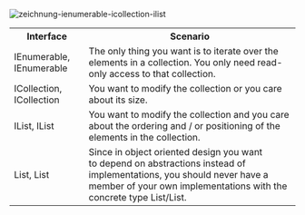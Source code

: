 
![zeichnung-ienumerable-icollection-ilist](https://user-images.githubusercontent.com/5309726/50049554-0459fc00-0123-11e9-8169-1b6d82dc6ed1.png)

<table>
    <tbody>
        <tr>
            <th>Interface</th>
            <th>Scenario</th>
        </tr>
        <tr>
            <td>IEnumerable, IEnumerable<T></td>
            <td>The only thing you want is to iterate over the elements in a collection. You only need read-only access to that collection.</td>     
        </tr>
      <tr>
            <td>ICollection, ICollection<T></td>
            <td>You want to modify the collection or you care about its size.</td>     
        </tr>
      <tr>
            <td>IList, IList<T></td>
            <td>You want to modify the collection and you care about the ordering and / or positioning of the elements in the collection.</td>     
        </tr>
      <tr>
            <td>List, List<T></td>
            <td>Since in object oriented design you want to depend on abstractions instead of implementations, you should never have a member of your own implementations with the concrete type List/List.</td>     
        </tr>
    </tbody>
</table>
